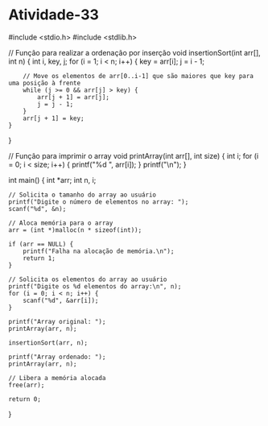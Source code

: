 # Atividade-33

#include <stdio.h>
#include <stdlib.h>

// Função para realizar a ordenação por inserção
void insertionSort(int arr[], int n) {
    int i, key, j;
    for (i = 1; i < n; i++) {
        key = arr[i];
        j = i - 1;

        // Move os elementos de arr[0..i-1] que são maiores que key para uma posição à frente
        while (j >= 0 && arr[j] > key) {
            arr[j + 1] = arr[j];
            j = j - 1;
        }
        arr[j + 1] = key;
    }
}

// Função para imprimir o array
void printArray(int arr[], int size) {
    int i;
    for (i = 0; i < size; i++) {
        printf("%d ", arr[i]);
    }
    printf("\n");
}

int main() {
    int *arr;
    int n, i;

    // Solicita o tamanho do array ao usuário
    printf("Digite o número de elementos no array: ");
    scanf("%d", &n);

    // Aloca memória para o array
    arr = (int *)malloc(n * sizeof(int));

    if (arr == NULL) {
        printf("Falha na alocação de memória.\n");
        return 1;
    }

    // Solicita os elementos do array ao usuário
    printf("Digite os %d elementos do array:\n", n);
    for (i = 0; i < n; i++) {
        scanf("%d", &arr[i]);
    }

    printf("Array original: ");
    printArray(arr, n);

    insertionSort(arr, n);

    printf("Array ordenado: ");
    printArray(arr, n);

    // Libera a memória alocada
    free(arr);

    return 0;
}
